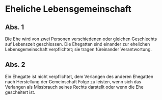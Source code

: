 # Eheliche Lebensgemeinschaft



## Abs. 1

 Die Ehe wird von zwei Personen verschiedenen oder gleichen Geschlechts auf Lebenszeit geschlossen. Die Ehegatten sind einander zur ehelichen Lebensgemeinschaft verpflichtet; sie tragen füreinander Verantwortung.

## Abs. 2

 Ein Ehegatte ist nicht verpflichtet, dem Verlangen des anderen Ehegatten nach Herstellung der Gemeinschaft Folge zu leisten, wenn sich das Verlangen als Missbrauch seines Rechts darstellt oder wenn die Ehe gescheitert ist. 

